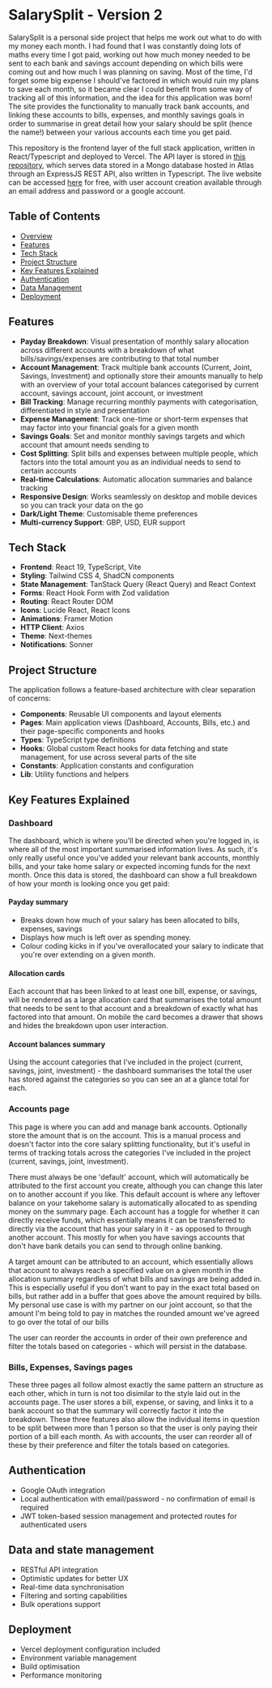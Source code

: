 # SalarySplit - Version 2

SalarySplit is a personal side project that helps me work out what to do with my money each month. I had found that I was constantly doing lots of maths every time I got paid, working out how much money needed to be sent to each bank and savings account depending on which bills were coming out and how much I was planning on saving. Most of the time, I'd forget some big expense I should've factored in which would ruin my plans to save each month, so it became clear I could benefit from some way of tracking all of this information, and the idea for this application was born! The site provides the functionality to manually track bank accounts, and linking these accounts to bills, expenses, and monthly savings goals in order to summarise in great detail how your salary should be split (hence the name!) between your various accounts each time you get paid.

This repository is the frontend layer of the full stack application, written in React/Typescript and deployed to Vercel. The API layer is stored in [this repository](https://github.com/franciskershaw/salary-split-api), which serves data stored in a Mongo database hosted in Atlas through an ExpressJS REST API, also written in Typescript. The live website can be accessed [here](https://www.salarysplit.co.uk/) for free, with user account creation available through an email address and password or a google account.

## Table of Contents

- [Overview](#overview)
- [Features](#features)
- [Tech Stack](#tech-stack)
- [Project Structure](#project-structure)
- [Key Features Explained](#key-features-explained)
- [Authentication](#authentication)
- [Data Management](#data-management)
- [Deployment](#deployment)

## Features

- **Payday Breakdown**: Visual presentation of monthly salary allocation across different accounts with a breakdown of what bills/savings/expenses are contributing to that total number
- **Account Management**: Track multiple bank accounts (Current, Joint, Savings, Investment) and optionally store their amounts manually to help with an overview of your total account balances categorised by current account, savings account, joint account, or investment
- **Bill Tracking**: Manage recurring monthly payments with categorisation, differentiated in style and presentation
- **Expense Management**: Track one-time or short-term expenses that may factor into your financial goals for a given month
- **Savings Goals**: Set and monitor monthly savings targets and which account that amount needs sending to
- **Cost Splitting**: Split bills and expenses between multiple people, which factors into the total amount you as an individual needs to send to certain accounts
- **Real-time Calculations**: Automatic allocation summaries and balance tracking
- **Responsive Design**: Works seamlessly on desktop and mobile devices so you can track your data on the go
- **Dark/Light Theme**: Customisable theme preferences
- **Multi-currency Support**: GBP, USD, EUR support

## Tech Stack

- **Frontend**: React 19, TypeScript, Vite
- **Styling**: Tailwind CSS 4, ShadCN components
- **State Management**: TanStack Query (React Query) and React Context
- **Forms**: React Hook Form with Zod validation
- **Routing**: React Router DOM
- **Icons**: Lucide React, React Icons
- **Animations**: Framer Motion
- **HTTP Client**: Axios
- **Theme**: Next-themes
- **Notifications**: Sonner

## Project Structure

The application follows a feature-based architecture with clear separation of concerns:

- **Components**: Reusable UI components and layout elements
- **Pages**: Main application views (Dashboard, Accounts, Bills, etc.) and their page-specific components and hooks
- **Types**: TypeScript type definitions
- **Hooks**: Global custom React hooks for data fetching and state management, for use across several parts of the site
- **Constants**: Application constants and configuration
- **Lib**: Utility functions and helpers

## Key Features Explained

### Dashboard

The dashboard, which is where you'll be directed when you're logged in, is where all of the most important summarised information lives. As such, it's only really useful once you've added your relevant bank accounts, monthly bills, and your take home salary or expected incoming funds for the next month. Once this data is stored, the dashboard can show a full breakdown of how your month is looking once you get paid:

#### **Payday summary**

- Breaks down how much of your salary has been allocated to bills, expenses, savings
- Displays how much is left over as spending money.
- Colour coding kicks in if you've overallocated your salary to indicate that you're over extending on a given month.

#### **Allocation cards**

Each account that has been linked to at least one bill, expense, or savings, will be rendered as a large allocation card that summarises the total amount that needs to be sent to that account and a breakdown of exactly what has factored into that amount. On mobile the card becomes a drawer that shows and hides the breakdown upon user interaction.

#### **Account balances summary**

Using the account categories that I've included in the project (current, savings, joint, investment) - the dashboard summarises the total the user has stored against the categories so you can see an at a glance total for each.

### Accounts page

This page is where you can add and manage bank accounts. Optionally store the amount that is on the account. This is a manual process and doesn't factor into the core salary splitting functionality, but it's useful in terms of tracking totals across the categories I've included in the project (current, savings, joint, investment).

There must always be one 'default' account, which will automatically be attributed to the first account you create, although you can change this later on to another account if you like. This default account is where any leftover balance on your takehome salary is automatically allocated to as spending money on the summary page. Each account has a toggle for whether it can directly receive funds, which essentially means it can be transferred to directly via the account that has your salary in it - as opposed to through another account. This mostly for when you have savings accounts that don't have bank details you can send to through online banking.

A target amount can be attributed to an account, which essentially allows that account to always reach a specified value on a given month in the allocation summary regardless of what bills and savings are being added in. This is especially useful if you don't want to pay in the exact total based on bills, but rather add in a buffer that goes above the amount required by bills. My personal use case is with my partner on our joint account, so that the amount I'm being told to pay in matches the rounded amount we've agreed to go over the total of our bills

The user can reorder the accounts in order of their own preference and filter the totals based on categories - which will persist in the database.

### Bills, Expenses, Savings pages

These three pages all follow almost exactly the same pattern an structure as each other, which in turn is not too disimilar to the style laid out in the accounts page. The user stores a bill, expense, or saving, and links it to a bank account so that the summary will correctly factor it into the breakdown. These three features also allow the individual items in question to be split between more than 1 person so that the user is only paying their portion of a bill each month. As with accounts, the user can reorder all of these by their preference and filter the totals based on categories.

## Authentication

- Google OAuth integration
- Local authentication with email/password - no confirmation of email is required
- JWT token-based session management and protected routes for authenticated users

## Data and state management

- RESTful API integration
- Optimistic updates for better UX
- Real-time data synchronisation
- Filtering and sorting capabilities
- Bulk operations support

## Deployment

- Vercel deployment configuration included
- Environment variable management
- Build optimisation
- Performance monitoring
